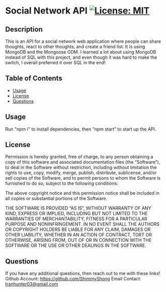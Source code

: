 # Social Network API [![License: MIT](https://img.shields.io/badge/License-MIT-yellow.svg)](https://opensource.org/licenses/MIT)

## Description
This is an API for a social network web application where people can share thoughts, react to other thoughts, and create a friend list. It is using MongoDB and the Mongoose ODM. I learned a lot about using MongoDB instead of SQL with this project, and even though it was hard to make the switch, I overall preferred it over SQL in the end!
## Table of Contents
- [Usage](#usage)
- [License](#license)
- [Questions](#questions)
## Usage
Run "npm i" to install dependencies, then "npm start" to start up the API.
## License
Permission is hereby granted, free of charge, to any person obtaining a copy of this software and associated documentation files (the “Software”), to deal in the Software without restriction, including without limitation the rights to use, copy, modify, merge, publish, distribute, sublicense, and/or sell copies of the Software, and to permit persons to whom the Software is furnished to do so, subject to the following conditions:

The above copyright notice and this permission notice shall be included in all copies or substantial portions of the Software.

THE SOFTWARE IS PROVIDED “AS IS”, WITHOUT WARRANTY OF ANY KIND, EXPRESS OR IMPLIED, INCLUDING BUT NOT LIMITED TO THE WARRANTIES OF MERCHANTABILITY, FITNESS FOR A PARTICULAR PURPOSE AND NONINFRINGEMENT. IN NO EVENT SHALL THE AUTHORS OR COPYRIGHT HOLDERS BE LIABLE FOR ANY CLAIM, DAMAGES OR OTHER LIABILITY, WHETHER IN AN ACTION OF CONTRACT, TORT OR OTHERWISE, ARISING FROM, OUT OF OR IN CONNECTION WITH THE SOFTWARE OR THE USE OR OTHER DEALINGS IN THE SOFTWARE.
## Questions 
 If you have any additional questions, then reach out to me with these links! 
 Github Account: https://github.com/ShimmyShong 
 Email Contact: tranhunter03@gmail.com
